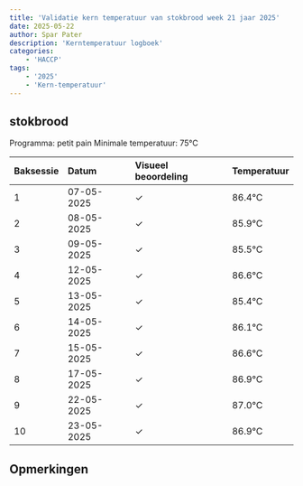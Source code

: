 ```yaml
---
title: 'Validatie kern temperatuur van stokbrood week 21 jaar 2025'
date: 2025-05-22
author: Spar Pater
description: 'Kerntemperatuur logboek'
categories:
    - 'HACCP'
tags:
    - '2025'
    - 'Kern-temperatuur'
---
```


## stokbrood

Programma: petit pain
Minimale temperatuur: 75°C

| Baksessie | Datum | Visueel beoordeling | Temperatuur |
|:---|:---|:---|:---|
| 1 | 07-05-2025 | &check; | 86.4°C |
| 2 | 08-05-2025 | &check; | 85.9°C |
| 3 | 09-05-2025 | &check; | 85.5°C |
| 4 | 12-05-2025 | &check; | 86.6°C |
| 5 | 13-05-2025 | &check; | 85.4°C |
| 6 | 14-05-2025 | &check; | 86.1°C |
| 7 | 15-05-2025 | &check; | 86.6°C |
| 8 | 17-05-2025 | &check; | 86.9°C |
| 9 | 22-05-2025 | &check; | 87.0°C |
| 10 | 23-05-2025 | &check; | 86.9°C |

## Opmerkingen


